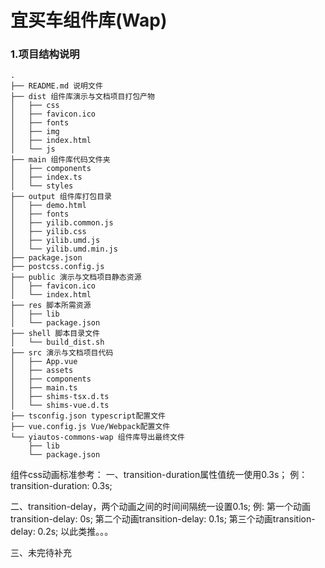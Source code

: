 # 宜买车组件库(Wap)

### 1.项目结构说明
```
.
├── README.md 说明文件
├── dist 组件库演示与文档项目打包产物
│   ├── css
│   ├── favicon.ico
│   ├── fonts
│   ├── img
│   ├── index.html
│   └── js
├── main 组件库代码文件夹
│   ├── components
│   ├── index.ts
│   └── styles
├── output 组件库打包目录
│   ├── demo.html
│   ├── fonts
│   ├── yilib.common.js
│   ├── yilib.css
│   ├── yilib.umd.js
│   └── yilib.umd.min.js
├── package.json
├── postcss.config.js
├── public 演示与文档项目静态资源
│   ├── favicon.ico
│   └── index.html
├── res 脚本所需资源
│   ├── lib
│   └── package.json
├── shell 脚本目录文件
│   └── build_dist.sh
├── src 演示与文档项目代码
│   ├── App.vue
│   ├── assets
│   ├── components
│   ├── main.ts
│   ├── shims-tsx.d.ts
│   └── shims-vue.d.ts
├── tsconfig.json typescript配置文件
├── vue.config.js Vue/Webpack配置文件
└── yiautos-commons-wap 组件库导出最终文件
    ├── lib
    └── package.json
```
组件css动画标准参考：
一、transition-duration属性值统一使用0.3s；
例：transition-duration: 0.3s;

二、transition-delay，两个动画之间的时间间隔统一设置0.1s;
例:  第一个动画transition-delay: 0s;
     第二个动画transition-delay: 0.1s;
     第三个动画transition-delay: 0.2s;
     以此类推。。。

三、未完待补充
